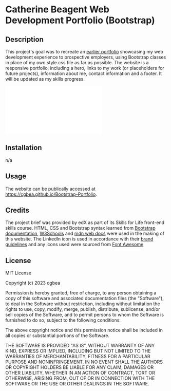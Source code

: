 # Catherine Beagent Web Development Portfolio (Bootstrap)

## Description

This project's goal was to recreate an [earlier portfolio](https://cgbea.github.io/cbeagent-portfolio/) showcasing my web development experience to prospective employers, using Bootstrap classes in place of my own style.css file as far as possible. The website is a responsive portfolio, including a hero, links to my work (or placeholders for future projects), information about me, contact information and a footer. It will be updated as my skills progress.

![Screenshot of deployed webpage on 2023-12-12](images/127.0.0.1_5500_Bootstrap-Portfolio_index.html)

## Installation
n/a

## Usage

The website can be publically accessed at https://cgbea.github.io/Bootstrap-Portfolio. 

## Credits
The project brief was provided by edX as part of its Skills for Life front-end skills course. HTML, CSS and Bootstrap syntax learned from [Bootstrap documentation](https://getbootstrap.com/docs), [W3Schools](https://www.w3schools.com/) and [mdn web docs](https://developer.mozilla.org/en-US/docs/Learn) were used in the making of this website. The LinkedIn icon is used in accordance with their [brand guidelines](https://brand.linkedin.com/policies#:~:text=If%20you%20have%20a%20current,the%20terms%20of%20the%20agreement.) and any icons used were sourced from [Font Awesome](https://fontawesome.com/)

## License
MIT License

Copyright (c) 2023 cgbea

Permission is hereby granted, free of charge, to any person obtaining a copy
of this software and associated documentation files (the "Software"), to deal
in the Software without restriction, including without limitation the rights
to use, copy, modify, merge, publish, distribute, sublicense, and/or sell
copies of the Software, and to permit persons to whom the Software is
furnished to do so, subject to the following conditions:

The above copyright notice and this permission notice shall be included in all
copies or substantial portions of the Software.

THE SOFTWARE IS PROVIDED "AS IS", WITHOUT WARRANTY OF ANY KIND, EXPRESS OR
IMPLIED, INCLUDING BUT NOT LIMITED TO THE WARRANTIES OF MERCHANTABILITY,
FITNESS FOR A PARTICULAR PURPOSE AND NONINFRINGEMENT. IN NO EVENT SHALL THE
AUTHORS OR COPYRIGHT HOLDERS BE LIABLE FOR ANY CLAIM, DAMAGES OR OTHER
LIABILITY, WHETHER IN AN ACTION OF CONTRACT, TORT OR OTHERWISE, ARISING FROM,
OUT OF OR IN CONNECTION WITH THE SOFTWARE OR THE USE OR OTHER DEALINGS IN THE
SOFTWARE.
